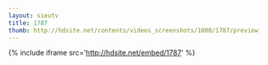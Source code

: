 ```yaml
---
layout: sieutv
title: 1787
thumb: http://hdsite.net/contents/videos_screenshots/1000/1787/preview_360p.mp4.jpg
---
```

{% include iframe src='http://hdsite.net/embed/1787' %}
 
